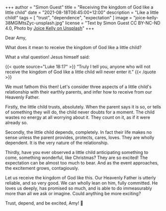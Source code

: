 +++
author = "Simon Guest"
title = "Receiving the kingdom of God like a little child"
date = "2021-08-18T06:45:00+12:00"
description = "Like a little child!"
tags = [ "trust", "dependence", "expectation" ]
image = "joice-kelly-38MGlMtsZyc-unsplash.jpg"
license = "Text by Simon Guest CC BY-NC-ND 4.0, Photo by [Joice Kelly on Unsplash](https://unsplash.com/photos/38MGlMtsZyc)"
+++

Dear Amy,

What does it mean to receive the kingdom of God like a little child?

What a vital question!  Jesus himself said:

{{< quote source="Luke 18:17" >}}
“Truly I tell you, anyone who will not receive the kingdom of God like a little child will never enter it.”
{{< /quote >}}

We must fathom this then!  Let's consider three aspects of a little child's relationship with their earthly parents, and infer how to receive from our Heavenly Father.

Firstly, the little child trusts, absolutely. When the parent says it is so, or tells of something they will do, the child never doubts for a moment. The child wastes no energy at all worrying about it. They count on it, as if it were already so.

Secondly, the little child depends, completely. In fact their life makes no sense unless the parent provides, protects, cares, loves. They are wholly dependent. It is the very nature of the relationship.

Thirdly, have you ever observed a little child anticipating something to come, something wonderful, like Christmas? They are so excited! The expectation can be almost too much to bear. And as the event approaches, the excitement grows, contagiously.

Let us receive the kingdom of God like this. Our Heavenly Father is utterly reliable, and so very good. We can wholly lean on him, fully committed. He loves us deeply, has promised so much, and is able to do immeasurably more than all we ask or imagine. Could anything be more exciting?

Trust, depend, and be excited, Amy! 🙏
